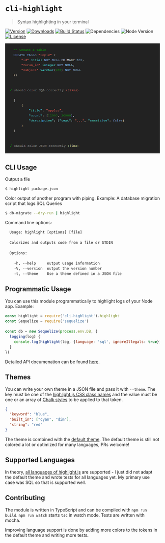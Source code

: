 
# `cli-highlight`

> Syntax highlighting in your terminal

[![Version](https://img.shields.io/npm/v/cli-highlight.svg)](https://www.npmjs.com/package/cli-highlight)
[![Downloads](https://img.shields.io/npm/dt/cli-highlight.svg)](https://www.npmjs.com/package/cli-highlight)
[![Build Status](https://travis-ci.org/felixfbecker/cli-highlight.svg?branch=master)](https://travis-ci.org/felixfbecker/cli-highlight)
![Dependencies](https://david-dm.org/felixfbecker/cli-highlight.svg)
![Node Version](http://img.shields.io/node/v/cli-highlight.svg)
[![License](https://img.shields.io/npm/l/cli-highlight.svg)](https://github.com/felixfbecker/cli-highlight/blob/master/LICENSE.txt)

![Example Test Output](images/tests.png)

## CLI Usage
Output a file
```sh
$ highlight package.json
```

Color output of another program with piping. Example: A database migration script that logs SQL Queries
```sh
$ db-migrate --dry-run | highlight
```

Command line options:
```html
  Usage: highlight [options] [file]

  Colorizes and outputs code from a file or STDIN

  Options:

    -h, --help     output usage information
    -V, --version  output the version number
    -t, --theme    Use a theme defined in a JSON file
```

## Programmatic Usage

You can use this module programmatically to highlight logs of your Node app. Example:

```js
const highlight = require('cli-highlight').highlight
const Sequelize = require('sequelize')

const db = new Sequelize(process.env.DB, {
  logging(log) {
    console.log(highlight(log, {language: 'sql', ignoreIllegals: true}))
  }
})
```

Detailed API documenation can be found [here](http://cli-highlight.surge.sh/).

## Themes
You can write your own theme in a JSON file and pass it with `--theme`.
The key must be one of the [highlight.js CSS class names](http://highlightjs.readthedocs.io/en/latest/css-classes-reference.html)
and the value must be one or an array of [Chalk styles](https://github.com/chalk/chalk#styles) to be applied to that token.

```json
{
  "keyword": "blue",
  "built_in": ["cyan", "dim"],
  "string": "red"
}
```

The theme is combined with the [default theme](http://cli-highlight.surge.sh/globals.html#default_theme).
The default theme is still not colored a lot or optimized for many languages, PRs welcome!

## Supported Languages
In theory, [all languages of highlight.js](https://highlightjs.org/static/demo/) are supported - I just did not adapt
the default theme and wrote tests for all languages yet. My primary use case was SQL so that is supported well.

## Contributing
The module is written in TypeScript and can be compiled with `npm run build`.
`npm run watch` starts `tsc` in watch mode. Tests are written with mocha.

Improving language support is done by adding more colors to the tokens in the default theme and writing more tests.
